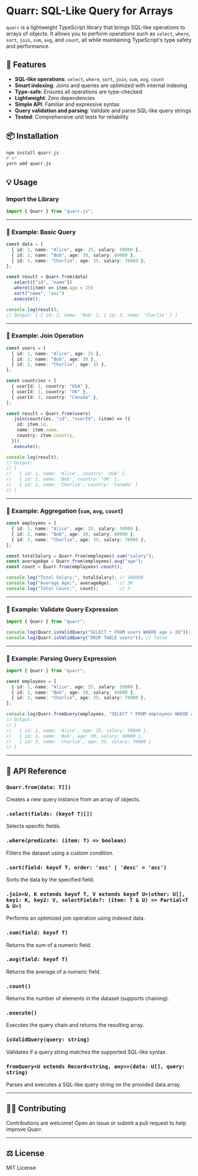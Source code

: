 # Quarr: SQL-Like Query for Arrays

`quarr` is a lightweight TypeScript library that brings SQL-like operations to arrays of objects. It allows you to perform operations such as `select`, `where`, `sort`, `join`, `sum`, `avg`, and `count`, all while maintaining TypeScript's type safety and performance.

## 🚀 Features

- **SQL-like operations**: `select`, `where`, `sort`, `join`, `sum`, `avg`, `count`
- **Smart indexing**: Joins and queries are optimized with internal indexing
- **Type-safe**: Ensures all operations are type-checked
- **Lightweight**: Zero dependencies
- **Simple API**: Familiar and expressive syntax
- **Query validation and parsing**: Validate and parse SQL-like query strings
- **Tested**: Comprehensive unit tests for reliability

## 📦 Installation

```bash
npm install quarr.js
# or
yarn add quarr.js
```

## 💡 Usage

### Import the Library

```typescript
import { Quarr } from "quarr.js";
```

---

### 🧭 Example: Basic Query

```typescript
const data = [
  { id: 1, name: "Alice", age: 25, salary: 50000 },
  { id: 2, name: "Bob", age: 30, salary: 60000 },
  { id: 3, name: "Charlie", age: 35, salary: 70000 },
];

const result = Quarr.from(data)
  .select(["id", "name"])
  .where((item) => item.age > 25)
  .sort("name", "asc")
  .execute();

console.log(result);
// Output: [ { id: 2, name: 'Bob' }, { id: 3, name: 'Charlie' } ]
```

---

### 🔗 Example: Join Operation

```typescript
const users = [
  { id: 1, name: "Alice", age: 25 },
  { id: 2, name: "Bob", age: 30 },
  { id: 3, name: "Charlie", age: 35 },
];

const countries = [
  { userId: 1, country: "USA" },
  { userId: 2, country: "UK" },
  { userId: 3, country: "Canada" },
];

const result = Quarr.from(users)
  .join(countries, "id", "userId", (item) => ({
    id: item.id,
    name: item.name,
    country: item.country,
  }))
  .execute();

console.log(result);
// Output:
// [
//   { id: 1, name: 'Alice', country: 'USA' },
//   { id: 2, name: 'Bob', country: 'UK' },
//   { id: 3, name: 'Charlie', country: 'Canada' }
// ]
```

---

### 🧮 Example: Aggregation (`sum`, `avg`, `count`)

```typescript
const employees = [
  { id: 1, name: "Alice", age: 25, salary: 50000 },
  { id: 2, name: "Bob", age: 30, salary: 60000 },
  { id: 3, name: "Charlie", age: 35, salary: 70000 },
];

const totalSalary = Quarr.from(employees).sum("salary");
const averageAge = Quarr.from(employees).avg("age");
const count = Quarr.from(employees).count();

console.log("Total Salary:", totalSalary); // 180000
console.log("Average Age:", averageAge);   // 30
console.log("Total Count:", count);        // 3
```

---

### 🧠 Example: Validate Query Expression

```typescript
import { Quarr } from "quarr";

console.log(Quarr.isValidQuery("SELECT * FROM users WHERE age > 20")); // true
console.log(Quarr.isValidQuery("DROP TABLE users")); // false
```

---

### 🧠 Example: Parsing Query Expression

```typescript
import { Quarr } from "quarr";

const employees = [
  { id: 1, name: "Alice", age: 25, salary: 50000 },
  { id: 2, name: "Bob", age: 30, salary: 60000 },
  { id: 3, name: "Charlie", age: 35, salary: 70000 },
];

console.log(Quarr.fromQuery(employees, "SELECT * FROM employees WHERE age > 20"));
// Output:
// [
//   { id: 1, name: 'Alice', age: 25, salary: 50000 },
//   { id: 2, name: 'Bob', age: 30, salary: 60000 },
//   { id: 3, name: 'Charlie', age: 35, salary: 70000 }
// ]
```

---

## 🧩 API Reference

### `Quarr.from(data: T[])`
Creates a new query instance from an array of objects.

### `.select(fields: (keyof T)[])`
Selects specific fields.

### `.where(predicate: (item: T) => boolean)`
Filters the dataset using a custom condition.

### `.sort(field: keyof T, order: 'asc' | 'desc' = 'asc')`
Sorts the data by the specified field.

### `.join<U, K extends keyof T, V extends keyof U>(other: U[], key1: K, key2: V, selectFields?: (item: T & U) => Partial<T & U>)`
Performs an optimized join operation using indexed data.

### `.sum(field: keyof T)`
Returns the sum of a numeric field.

### `.avg(field: keyof T)`
Returns the average of a numeric field.

### `.count()`
Returns the number of elements in the dataset (supports chaining).

### `.execute()`
Executes the query chain and returns the resulting array.

### `isValidQuery(query: string)`
Validates if a query string matches the supported SQL-like syntax.

### `fromQuery<U extends Record<string, any>>(data: U[], query: string)`
Parses and executes a SQL-like query string on the provided data array.

---

## 🧑‍💻 Contributing

Contributions are welcome! Open an issue or submit a pull request to help improve Quarr.

---

## ⚖️ License

MIT License
